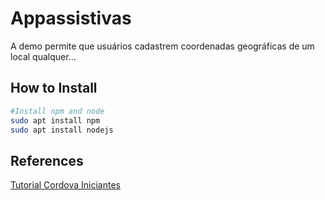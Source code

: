 # Appassistivas

A demo permite que usuários cadastrem coordenadas geográficas de um local qualquer...

## How to Install

```bash
#Install npm and node
sudo apt install npm
sudo apt install nodejs
```


## References

[Tutorial Cordova Iniciantes](https://cordova.apache.org/#getstarted)


